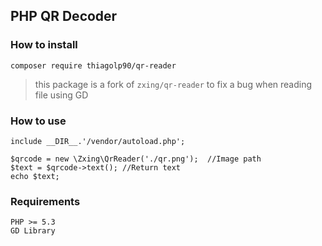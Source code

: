 ## PHP QR Decoder 

### How to install
`composer require thiagolp90/qr-reader`

> this package is a fork of `zxing/qr-reader` to fix a bug when reading file using GD

### How to use
```
include __DIR__.'/vendor/autoload.php';

$qrcode = new \Zxing\QrReader('./qr.png');  //Image path
$text = $qrcode->text(); //Return text 
echo $text;
```

### Requirements
```
PHP >= 5.3
GD Library
```

